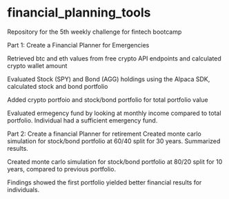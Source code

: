 # financial_planning_tools
Repository for the 5th weekly challenge for fintech bootcamp

Part 1: Create a Financial Planner for Emergencies
  
  Retrieved btc and eth values from free crypto API endpoints and calculated crypto wallet amount
  
  Evaluated Stock (SPY) and Bond (AGG) holdings using the Alpaca SDK, calculated stock and bond portfolio
  
  Added crypto portfoio and stock/bond portfolio for total portfolio value
  
  Evaluated ermegency fund by looking at monthly income compared to total portfolio.  Individual had a sufficient emergency fund.
  
Part 2: Create a financial Planner for retirement
  Created monte carlo simulation for stock/bond portfolio at 60/40 split for 30 years. Summarized results.
  
  Created monte carlo simulation for stock/bond portfolio at 80/20 split for 10 years, compared to previous portfolio.
  
  Findings showed the first portfolio yielded better financial results for individuals.
